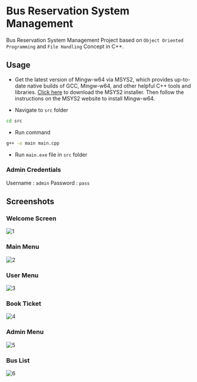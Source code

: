 # Bus Reservation System Management

Bus Reservation System Management Project based on `Object Oriented Programming` and `File Handling` Concept in C++.

## Usage

* Get the latest version of Mingw-w64 via MSYS2, which provides up-to-date native builds of GCC, Mingw-w64, and other helpful C++ tools and libraries. [Click here](https://github.com/msys2/msys2-installer/releases/download/2022-06-03/msys2-x86_64-20220603.exe) to download the MSYS2 installer. Then follow the instructions on the MSYS2 website to install Mingw-w64.

* Navigate to `src` folder

```bash
cd src
```

* Run command

```bash
g++ -o main main.cpp
```

* Run `main.exe` file in `src` folder

### Admin Credentials

Username : `admin`
Password : `pass`

## Screenshots

### Welcome Screen

![1](https://github.com/nadim1807045/OOP-Project-Bus-Reservation-System-/assets/105338453/d09c3d15-d03e-4cf5-8804-3b5333fcdcdf)

### Main Menu

![2](https://github.com/nadim1807045/OOP-Project-Bus-Reservation-System-/assets/105338453/e9e38c61-be27-4419-b144-4283fcf8500c)

### User Menu

![3](https://github.com/nadim1807045/OOP-Project-Bus-Reservation-System-/assets/105338453/2d157f0c-5a18-406c-b6c0-7c7933f91288)

### Book Ticket

![4](https://github.com/nadim1807045/OOP-Project-Bus-Reservation-System-/assets/105338453/ef7d7ad5-c179-4353-9acf-1169268a3bd9)

### Admin Menu

![5](https://github.com/nadim1807045/OOP-Project-Bus-Reservation-System-/assets/105338453/a3adbb3b-1ed5-4d62-8d73-1d9b1eb3d27c)

### Bus List

![6](https://github.com/nadim1807045/OOP-Project-Bus-Reservation-System-/assets/105338453/6a1637c6-add7-409c-bc6e-ee51e7a9e143)
